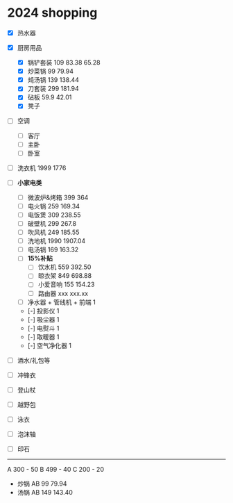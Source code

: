 # 2024 shopping

- [x] 热水器
- [x] 厨房用品
  - [x] 锅铲套装    109     83.38     65.28
  - [x] 炒菜锅      99      79.94
  - [x] 炖汤锅      139     138.44
  - [x] 刀套装      299     181.94
  - [x] 砧板        59.9    42.01
  - [x] 凳子
- [ ] 空调
  - [ ] 客厅
  - [ ] 主卧
  - [ ] 卧室
- [ ] 洗衣机        1999  1776
- [ ] **小家电类**
  - [ ] 微波炉&烤箱  399   364
  - [ ] 电火锅      259    169.34
  - [ ] 电饭煲      309    238.55
  - [ ] 破壁机      299    267.8
  - [ ] 吹风机      249   185.55
  - [ ] 洗地机      1990   1907.04
  - [ ] 电汤锅      169    163.32
  - [ ] **15%补贴**
    - [ ] 饮水机      559    392.50
    - [ ] 晾衣架      849    698.88
    - [ ] 小爱音响    155    154.23
    - [ ] 路由器      xxx    xxx.xx
  - [ ] 净水器 + 管线机 + 前端     1
  - [-] 投影仪      1
  - [-] 吸尘器      1
  - [-] 电熨斗      1
  - [-] 取暖器      1
  - [-] 空气净化器   1

- [ ] 酒水/礼包等

- [ ] 冲锋衣
- [ ] 登山杖
- [ ] 越野包
- [ ] 泳衣
- [ ] 泡沫轴
- [ ] 印石

---

A 300 - 50
B 499 - 40
C 200 - 20

<!-- - 凳子    A    155    127.76 -->
<!-- - 菜刀    BC   299    181.94 -->
<!-- - 砧板 -->
- 炒锅    AB   99     79.94
- 汤锅    AB   149    143.40
